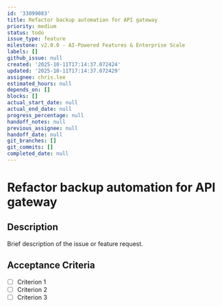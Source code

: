 ```yaml
---
id: '33099083'
title: Refactor backup automation for API gateway
priority: medium
status: todo
issue_type: feature
milestone: v2.0.0 - AI-Powered Features & Enterprise Scale
labels: []
github_issue: null
created: '2025-10-11T17:14:37.072424'
updated: '2025-10-11T17:14:37.072429'
assignee: chris.lee
estimated_hours: null
depends_on: []
blocks: []
actual_start_date: null
actual_end_date: null
progress_percentage: null
handoff_notes: null
previous_assignee: null
handoff_date: null
git_branches: []
git_commits: []
completed_date: null
---
```


# Refactor backup automation for API gateway

## Description

Brief description of the issue or feature request.

## Acceptance Criteria

- [ ] Criterion 1
- [ ] Criterion 2
- [ ] Criterion 3